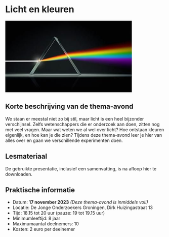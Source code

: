 # Licht en kleuren

![licht](licht.jpg)

## Korte beschrijving van de thema-avond
We staan er meestal niet zo bij stil, maar licht is een heel bijzonder verschijnsel. Zelfs wetenschappers die er onderzoek aan doen, zitten nog met veel vragen. Maar wat weten we al wel over licht? Hoe ontstaan kleuren eigenlijk, en hoe kan je die zien? Tijdens deze thema-avond leer je hier van alles over en gaan we verschillende experimenten doen.

## Lesmateriaal
De gebruikte presentatie, inclusief een samenvatting, is na afloop hier te downloaden.

## Praktische informatie
- Datum: **17 november 2023** *(Deze thema-avond is inmiddels vol!)*
- Locatie: De Jonge Onderzoekers Groningen, Dirk Huizingastraat 13
- Tijd: 18.15 tot 20 uur (pauze: 19 tot 19.15 uur)
- Minimumleeftijd: 8 jaar
- Maximumaantal deelnemers: 10
- Kosten: 2 euro per deelnemer
